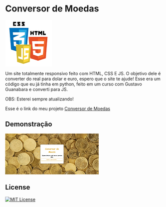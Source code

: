 # Conversor de Moedas

<img src="imagem/html-css-js.png" alt="Logo" align="center" width="150">

Um site totalmente responsivo feito com HTML, CSS E JS. O objetivo dele é converter do real para dolar e euro, espero que o site te ajude! Esse era um código que eu já tinha em python, feito em um curso com Gustavo Guanabara e converti para JS.

OBS: Esterei sempre atualizando!

Esse é o link do meu projeto <a href= "https://anajulialeite.github.io/Conversor_de_Moedas/">Conversor de Moedas</a>

## Demonstração

<img src="imagem/Moedas.png" alt="moeda" align="center" width="300">

## License

[![MIT License](https://img.shields.io/badge/License-MIT-%231C003F.svg)](./LICENSE)
